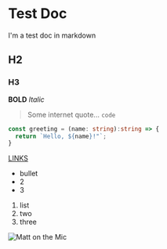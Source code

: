 # Test Doc

I'm a test doc in markdown 

## H2 
### H3 
**BOLD**
_Italic_
> Some internet quote...
`code`

```typescript
const greeting = (name: string):string => {
  return `Hello, ${name}!"`;
}
```

[LINKS](https://google.com)

- bullet 
- 2
- 3 

1. list 
2. two 
3. three 

![Matt on the Mic](/articles/mic-black.jpg)

